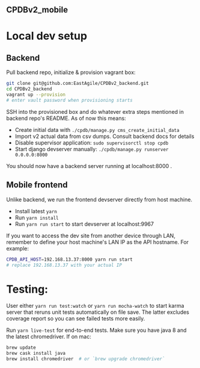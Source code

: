 CPDBv2_mobile
--

# Local dev setup

## Backend

Pull backend repo, initialize & provision vagrant box:

```bash
git clone git@github.com:EastAgile/CPDBv2_backend.git
cd CPDBv2_backend
vagrant up --provision
# enter vault password when provisioning starts
```

SSH into the provisioned box and do whatever extra steps mentioned in backend
repo's README. As of now this means:

- Create initial data with `./cpdb/manage.py cms_create_initial_data`
- Import v2 actual data from csv dumps. Consult backend docs for details
- Disable supervisor application: `sudo supervisorctl stop cpdb`
- Start django devserver manually: `./cpdb/manage.py runserver 0.0.0.0:8000`

You should now have a backend server running at localhost:8000 .

## Mobile frontend

Unlike backend, we run the frontend devserver directly from host machine.

- Install latest `yarn`
- Run `yarn install`
- Run `yarn run start` to start devserver at localhost:9967

If you want to access the dev site from another device through LAN, remember
to define your host machine's LAN IP as the API hostname. For example:

```bash
CPDB_API_HOST=192.168.13.37:8000 yarn run start
# replace 192.168.13.37 with your actual IP
```

# Testing:

User either `yarn run test:watch` or `yarn run mocha-watch` to start karma
server that reruns unit tests automatically on file save. The latter excludes
coverage report so you can see failed tests more easily.

Run `yarn live-test` for end-to-end tests. Make sure you have java 8 and the
latest chromedriver. If on mac:

```bash
brew update
brew cask install java
brew install chromedriver  # or `brew upgrade chromedriver`
```





